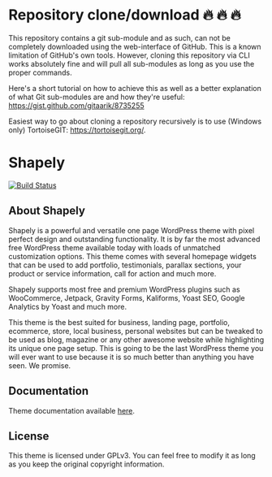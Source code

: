 # Repository clone/download :fire: :fire: :fire:

This repository contains a git sub-module and as such, can not be completely downloaded using the web-interface of GitHub. This is a known limitation of GitHub's own tools. However, cloning this repository via CLI works absolutely fine and will pull all sub-modules as long as you use the proper commands.

Here's a short tutorial on how to achieve this as well as a better explanation of what Git sub-modules are and how they're useful: https://gist.github.com/gitaarik/8735255

Easiest way to go about cloning a repository recursively is to use (Windows only) TortoiseGIT: https://tortoisegit.org/.

# Shapely

[![Build Status](https://travis-ci.org/puikinsh/shapely.svg?branch=master)](https://travis-ci.org/puikinsh/shapely)

## About Shapely

Shapely is a powerful and versatile one page WordPress theme with pixel perfect design and outstanding functionality. It is by far the most advanced free WordPress theme available today with loads of unmatched customization options. This theme comes with several homepage widgets that can be used to add portfolio, testimonials, parallax sections, your product or service information, call for action and much more.

Shapely supports most free and premium WordPress plugins such as WooCommerce, Jetpack, Gravity Forms, Kaliforms, Yoast SEO, Google Analytics by Yoast and much more.

This theme is the best suited for business, landing page, portfolio, ecommerce, store, local business,  personal websites but can be tweaked to be used as blog, magazine or any other awesome website while highlighting its unique one page setup. This is going to be the last WordPress theme you will ever want to use because it is so much better than anything you have seen. We promise.

## Documentation

Theme documentation available [here](https://colorlib.com/wp/themes/shapely/).

## License

This theme is licensed under GPLv3. You can feel free to modify it as long as you keep the original copyright information.
